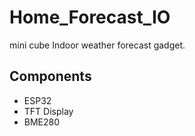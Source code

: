 # Home_Forecast_IO
mini cube Indoor weather forecast gadget.

## Components
 - ESP32
 - TFT Display
 - BME280
